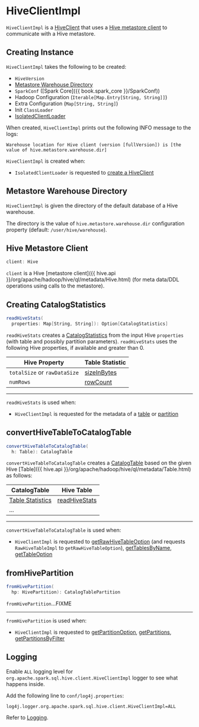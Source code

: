 # HiveClientImpl

`HiveClientImpl` is a [HiveClient](HiveClient.md) that uses a [Hive metastore client](#client) to communicate with a Hive metastore.

## Creating Instance

`HiveClientImpl` takes the following to be created:

* <span id="version"> `HiveVersion`
* [Metastore Warehouse Directory](#warehouseDir)
* <span id="sparkConf"> `SparkConf` ([Spark Core]({{ book.spark_core }}/SparkConf))
* <span id="hadoopConf"> Hadoop Configuration (`Iterable[Map.Entry[String, String]]`)
* <span id="extraConfig"> Extra Configuration (`Map[String, String]`)
* <span id="initClassLoader"> Init `ClassLoader`
* <span id="clientLoader"> [IsolatedClientLoader](IsolatedClientLoader.md)

When created, `HiveClientImpl` prints out the following INFO message to the logs:

```text
Warehouse location for Hive client (version [fullVersion]) is [the value of hive.metastore.warehouse.dir]
```

`HiveClientImpl` is created when:

* `IsolatedClientLoader` is requested to [create a HiveClient](IsolatedClientLoader.md#createClient)

## <span id="warehouseDir"> Metastore Warehouse Directory

`HiveClientImpl` is given the directory of the default database of a Hive warehouse.

The directory is the value of `hive.metastore.warehouse.dir` configuration property (default: `/user/hive/warehouse`).

## <span id="client"> Hive Metastore Client

```scala
client: Hive
```

`client` is a Hive [metastore client]({{ hive.api }}/org/apache/hadoop/hive/ql/metadata/Hive.html) (for meta data/DDL operations using calls to the metastore).

## <span id="readHiveStats"> Creating CatalogStatistics

```scala
readHiveStats(
  properties: Map[String, String]): Option[CatalogStatistics]
```

`readHiveStats` creates a [CatalogStatistics](../CatalogStatistics.md) from the input Hive `properties` (with table and possibly partition parameters). `readHiveStats` uses the following Hive properties, if available and greater than 0.

Hive Property | Table Statistic
--------------|----------------
 `totalSize` or `rawDataSize` | [sizeInBytes](../CatalogStatistics.md#sizeInBytes)
 `numRows` | [rowCount](../CatalogStatistics.md#rowCount)

---

`readHiveStats` is used when:

* `HiveClientImpl` is requested for the metadata of a [table](#convertHiveTableToCatalogTable) or [partition](#fromHivePartition)

## <span id="convertHiveTableToCatalogTable"> convertHiveTableToCatalogTable

```scala
convertHiveTableToCatalogTable(
  h: Table): CatalogTable
```

`convertHiveTableToCatalogTable` creates a [CatalogTable](../CatalogTable.md) based on the given Hive [Table]({{ hive.api }}/org/apache/hadoop/hive/ql/metadata/Table.html) as follows:

CatalogTable | Hive Table
-------------|------------
 [Table Statistics](../CatalogTable.md#stats) | [readHiveStats](#readHiveStats)
 ... |

---

`convertHiveTableToCatalogTable` is used when:

* `HiveClientImpl` is requested to [getRawHiveTableOption](#getRawHiveTableOption) (and requests `RawHiveTableImpl` to `getRawHiveTableOption`), [getTablesByName](#getTablesByName), [getTableOption](#getTableOption)

## <span id="fromHivePartition"> fromHivePartition

```scala
fromHivePartition(
  hp: HivePartition): CatalogTablePartition
```

`fromHivePartition`...FIXME

---

`fromHivePartition` is used when:

* `HiveClientImpl` is requested to [getPartitionOption](#getPartitionOption), [getPartitions](#getPartitions), [getPartitionsByFilter](#getPartitionsByFilter)

## Logging

Enable `ALL` logging level for `org.apache.spark.sql.hive.client.HiveClientImpl` logger to see what happens inside.

Add the following line to `conf/log4j.properties`:

```text
log4j.logger.org.apache.spark.sql.hive.client.HiveClientImpl=ALL
```

Refer to [Logging](../spark-logging.md).

<!---
## Review Me

`HiveClientImpl` is <<creating-instance, created>> exclusively when `IsolatedClientLoader` is requested to HiveUtils.md#newClientForMetadata[create a new Hive client]. When created, `HiveClientImpl` is given the location of the default database for the Hive metastore warehouse (i.e. <<warehouseDir, warehouseDir>> that is the value of ../spark-sql-hive-metastore.md#hive.metastore.warehouse.dir[hive.metastore.warehouse.dir] Hive-specific Hadoop configuration property).

NOTE: The Hadoop configuration is what [HiveExternalCatalog](HiveExternalCatalog.md) was given when created (which is the default Hadoop configuration from Spark Core's `SparkContext.hadoopConfiguration` with the Spark properties with `spark.hadoop` prefix).

=== [[getTableOption]] Retrieving Table Metadata From Hive Metastore -- `getTableOption` Method

[source, scala]
----
getTableOption(
  dbName: String,
  tableName: String): Option[CatalogTable]
----

NOTE: `getTableOption` is part of HiveClient.md#getTableOption[HiveClient] contract.

`getTableOption` prints out the following DEBUG message to the logs:

```text
Looking up [dbName].[tableName]
```

`getTableOption` <<getRawTableOption, getRawTableOption>> and converts the Hive table metadata to Spark's [CatalogTable](../CatalogTable.md)

=== [[renamePartitions]] `renamePartitions` Method

[source, scala]
----
renamePartitions(
  db: String,
  table: String,
  specs: Seq[TablePartitionSpec],
  newSpecs: Seq[TablePartitionSpec]): Unit
----

NOTE: `renamePartitions` is part of HiveClient.md#renamePartitions[HiveClient Contract] to...FIXME.

`renamePartitions`...FIXME

=== [[alterPartitions]] `alterPartitions` Method

[source, scala]
----
alterPartitions(
  db: String,
  table: String,
  newParts: Seq[CatalogTablePartition]): Unit
----

NOTE: `alterPartitions` is part of HiveClient.md#alterPartitions[HiveClient Contract] to...FIXME.

`alterPartitions`...FIXME

=== [[getPartitions]] `getPartitions` Method

[source, scala]
----
getPartitions(
  table: CatalogTable,
  spec: Option[TablePartitionSpec]): Seq[CatalogTablePartition]
----

NOTE: `getPartitions` is part of HiveClient.md#getPartitions[HiveClient Contract] to...FIXME.

`getPartitions`...FIXME

=== [[getPartitionsByFilter]] `getPartitionsByFilter` Method

[source, scala]
----
getPartitionsByFilter(
  table: CatalogTable,
  predicates: Seq[Expression]): Seq[CatalogTablePartition]
----

NOTE: `getPartitionsByFilter` is part of HiveClient.md#getPartitionsByFilter[HiveClient Contract] to...FIXME.

`getPartitionsByFilter`...FIXME

=== [[getPartitionOption]] `getPartitionOption` Method

[source, scala]
----
getPartitionOption(
  table: CatalogTable,
  spec: TablePartitionSpec): Option[CatalogTablePartition]
----

NOTE: `getPartitionOption` is part of HiveClient.md#getPartitionOption[HiveClient Contract] to...FIXME.

`getPartitionOption`...FIXME

=== [[fromHivePartition]] Retrieving Table Partition Metadata (Converting Table Partition Metadata from Hive Format to Spark SQL Format) -- `fromHivePartition` Method

[source, scala]
----
fromHivePartition(hp: HivePartition): CatalogTablePartition
----

`fromHivePartition` simply creates a [CatalogTablePartition](../CatalogTablePartition.md) with the following:

* [spec](../CatalogTablePartition.md#spec) from Hive's [Partition.getSpec]({{ hive.api }}/org/apache/hadoop/hive/ql/metadata/Partition.html#getSpec--) if available

* [storage](../CatalogTablePartition.md#storage) from Hive's [StorageDescriptor]({{ hive.api }}/org/apache/hadoop/hive/metastore/api/StorageDescriptor.html) of the table partition

* [parameters](../CatalogTablePartition.md#parameters) from Hive's [Partition.getParameters]({{ hive.api }}/org/apache/hadoop/hive/ql/metadata/Partition.html#getParameters--) if available

* [stats](../CatalogTablePartition.md#stats) from Hive's [Partition.getParameters]({{ hive.api }}/org/apache/hadoop/hive/ql/metadata/Partition.html#getParameters--) if available and [converted to table statistics format](#readHiveStats)

`fromHivePartition` is used when:

* `HiveClientImpl` is requested for [getPartitionOption](#getPartitionOption), [getPartitions](#getPartitions) and [getPartitionsByFilter](#getPartitionsByFilter).

## <span id="toHiveTable"> Converting Native Table Metadata to Hive's Table

```scala
toHiveTable(
  table: CatalogTable,
  userName: Option[String] = None): HiveTable
```

`toHiveTable` simply creates a new Hive `Table` and copies the properties from the input [CatalogTable](../CatalogTable.md).

`toHiveTable` is used when:

* `HiveUtils` is requested to [inferSchema](HiveUtils.md#inferSchema)

* `HiveClientImpl` is requested to <<createTable, createTable>>, <<alterTable, alterTable>>, <<renamePartitions, renamePartitions>>, <<alterPartitions, alterPartitions>>, <<getPartitionOption, getPartitionOption>>, <<getPartitions, getPartitions>> and <<getPartitionsByFilter, getPartitionsByFilter>>

* `HiveTableScanExec` physical operator is requested for the <<hiveQlTable, hiveQlTable>>

* InsertIntoHiveDirCommand.md[InsertIntoHiveDirCommand] and InsertIntoHiveTable.md[InsertIntoHiveTable] logical commands are executed

=== [[getSparkSQLDataType]] `getSparkSQLDataType` Internal Utility

[source, scala]
----
getSparkSQLDataType(hc: FieldSchema): DataType
----

`getSparkSQLDataType`...FIXME

NOTE: `getSparkSQLDataType` is used when...FIXME

=== [[toHivePartition]] Converting CatalogTablePartition to Hive Partition -- `toHivePartition` Utility

[source, scala]
----
toHivePartition(
  p: CatalogTablePartition,
  ht: Table): Partition
----

`toHivePartition` creates a Hive `org.apache.hadoop.hive.ql.metadata.Partition` for the input [CatalogTablePartition](../CatalogTablePartition.md) and the Hive `org.apache.hadoop.hive.ql.metadata.Table`.

`toHivePartition` is used when:

* `HiveClientImpl` is requested to [renamePartitions](#renamePartitions) or [alterPartitions](#alterPartitions)
* `HiveTableScanExec` physical operator is requested for the [raw Hive partitions](HiveTableScanExec.md#rawPartitions)

=== [[newSession]] Creating New HiveClientImpl -- `newSession` Method

[source, scala]
----
newSession(): HiveClientImpl
----

NOTE: `newSession` is part of the HiveClient.md#newSession[HiveClient] contract to...FIXME.

`newSession`...FIXME

=== [[getRawTableOption]] `getRawTableOption` Internal Method

[source, scala]
----
getRawTableOption(
  dbName: String,
  tableName: String): Option[Table]
----

`getRawTableOption` requests the <<client, Hive metastore client>> for the Hive's {url-hive-javadoc}/org/apache/hadoop/hive/ql/metadata/Table.html[metadata] of the input table.

NOTE: `getRawTableOption` is used when `HiveClientImpl` is requested to <<tableExists, tableExists>> and <<getTableOption, getTableOption>>.
-->
